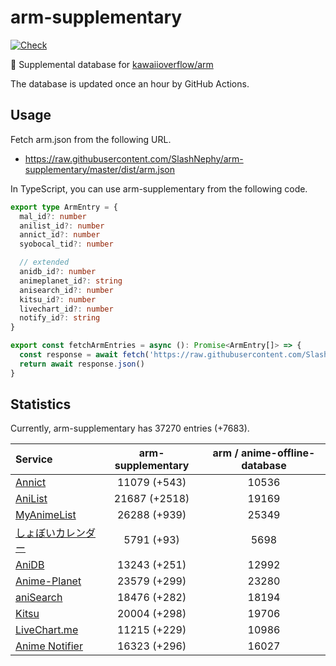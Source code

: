 # arm-supplementary

[![Check](https://github.com/SlashNephy/arm-supplementary/actions/workflows/check-node.yml/badge.svg)](https://github.com/SlashNephy/arm-supplementary/actions/workflows/check-node.yml)

💊 Supplemental database for [kawaiioverflow/arm](https://github.com/kawaiioverflow/arm)

The database is updated once an hour by GitHub Actions.

## Usage

Fetch arm.json from the following URL.

- https://raw.githubusercontent.com/SlashNephy/arm-supplementary/master/dist/arm.json

In TypeScript, you can use arm-supplementary from the following code.

```TypeScript
export type ArmEntry = {
  mal_id?: number
  anilist_id?: number
  annict_id?: number
  syobocal_tid?: number

  // extended
  anidb_id?: number
  animeplanet_id?: string
  anisearch_id?: number
  kitsu_id?: number
  livechart_id?: number
  notify_id?: string
}

export const fetchArmEntries = async (): Promise<ArmEntry[]> => {
  const response = await fetch('https://raw.githubusercontent.com/SlashNephy/arm-supplementary/master/dist/arm.json')
  return await response.json()
}
```

## Statistics

Currently, arm-supplementary has 37270 entries (+7683).

| Service                                     | arm-supplementary | arm / anime-offline-database |
| :------------------------------------------ | :---------------: | :--------------------------: |
| [Annict](https://annict.com)                |   11079 (+543)    |            10536             |
| [AniList](https://anilist.co)               |   21687 (+2518)   |            19169             |
| [MyAnimeList](https://myanimelist.net)      |   26288 (+939)    |            25349             |
| [しょぼいカレンダー](https://cal.syoboi.jp) |    5791 (+93)     |             5698             |
| [AniDB](https://anidb.net)                  |   13243 (+251)    |            12992             |
| [Anime-Planet](https://anime-planet.com)    |   23579 (+299)    |            23280             |
| [aniSearch](https://anisearch.com)          |   18476 (+282)    |            18194             |
| [Kitsu](https://kitsu.io)                   |   20004 (+298)    |            19706             |
| [LiveChart.me](https://livechart.me)        |   11215 (+229)    |            10986             |
| [Anime Notifier](https://notify.moe)        |   16323 (+296)    |            16027             |
